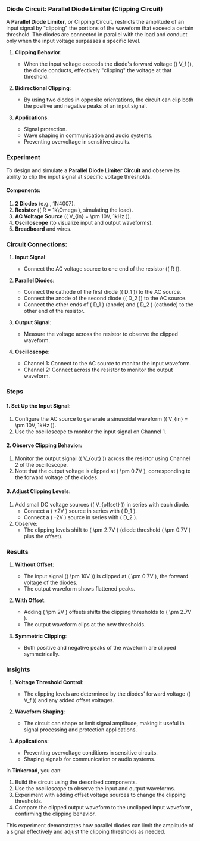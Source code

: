 ### **Diode Circuit: Parallel Diode Limiter (Clipping Circuit)**

A **Parallel Diode Limiter**, or Clipping Circuit, restricts the amplitude of an input signal by "clipping" the portions of the waveform that exceed a certain threshold. The diodes are connected in parallel with the load and conduct only when the input voltage surpasses a specific level.

1. **Clipping Behavior**:
   - When the input voltage exceeds the diode's forward voltage (\( V_f \)), the diode conducts, effectively "clipping" the voltage at that threshold.

2. **Bidirectional Clipping**:
   - By using two diodes in opposite orientations, the circuit can clip both the positive and negative peaks of an input signal.

3. **Applications**:
   - Signal protection.
   - Wave shaping in communication and audio systems.
   - Preventing overvoltage in sensitive circuits.

### Experiment

To design and simulate a **Parallel Diode Limiter Circuit** and observe its ability to clip the input signal at specific voltage thresholds.

#### **Components**:
1. **2 Diodes** (e.g., 1N4007).
2. **Resistor** (\( R = 1k\Omega \), simulating the load).
3. **AC Voltage Source** (\( V_{in} = \pm 10V, 1kHz \)).
4. **Oscilloscope** (to visualize input and output waveforms).
5. **Breadboard** and wires.

### **Circuit Connections**:

1. **Input Signal**:
   - Connect the AC voltage source to one end of the resistor (\( R \)).

2. **Parallel Diodes**:
   - Connect the cathode of the first diode (\( D_1 \)) to the AC source.
   - Connect the anode of the second diode (\( D_2 \)) to the AC source.
   - Connect the other ends of \( D_1 \) (anode) and \( D_2 \) (cathode) to the other end of the resistor.

3. **Output Signal**:
   - Measure the voltage across the resistor to observe the clipped waveform.

4. **Oscilloscope**:
   - Channel 1: Connect to the AC source to monitor the input waveform.
   - Channel 2: Connect across the resistor to monitor the output waveform.

### Steps

#### **1. Set Up the Input Signal**:
1. Configure the AC source to generate a sinusoidal waveform (\( V_{in} = \pm 10V, 1kHz \)).
2. Use the oscilloscope to monitor the input signal on Channel 1.

#### **2. Observe Clipping Behavior**:
1. Monitor the output signal (\( V_{out} \)) across the resistor using Channel 2 of the oscilloscope.
2. Note that the output voltage is clipped at \( \pm 0.7V \), corresponding to the forward voltage of the diodes.

#### **3. Adjust Clipping Levels**:
1. Add small DC voltage sources (\( V_{offset} \)) in series with each diode.
   - Connect a \( +2V \) source in series with \( D_1 \).
   - Connect a \( -2V \) source in series with \( D_2 \).
2. Observe:
   - The clipping levels shift to \( \pm 2.7V \) (diode threshold \( \pm 0.7V \) plus the offset).

### Results

1. **Without Offset**:
   - The input signal (\( \pm 10V \)) is clipped at \( \pm 0.7V \), the forward voltage of the diodes.
   - The output waveform shows flattened peaks.

2. **With Offset**:
   - Adding \( \pm 2V \) offsets shifts the clipping thresholds to \( \pm 2.7V \).
   - The output waveform clips at the new thresholds.

3. **Symmetric Clipping**:
   - Both positive and negative peaks of the waveform are clipped symmetrically.

### Insights

1. **Voltage Threshold Control**:
   - The clipping levels are determined by the diodes’ forward voltage (\( V_f \)) and any added offset voltages.

2. **Waveform Shaping**:
   - The circuit can shape or limit signal amplitude, making it useful in signal processing and protection applications.

3. **Applications**:
   - Preventing overvoltage conditions in sensitive circuits.
   - Shaping signals for communication or audio systems.

In **Tinkercad**, you can:
1. Build the circuit using the described components.
2. Use the oscilloscope to observe the input and output waveforms.
3. Experiment with adding offset voltage sources to change the clipping thresholds.
4. Compare the clipped output waveform to the unclipped input waveform, confirming the clipping behavior.

This experiment demonstrates how parallel diodes can limit the amplitude of a signal effectively and adjust the clipping thresholds as needed.
